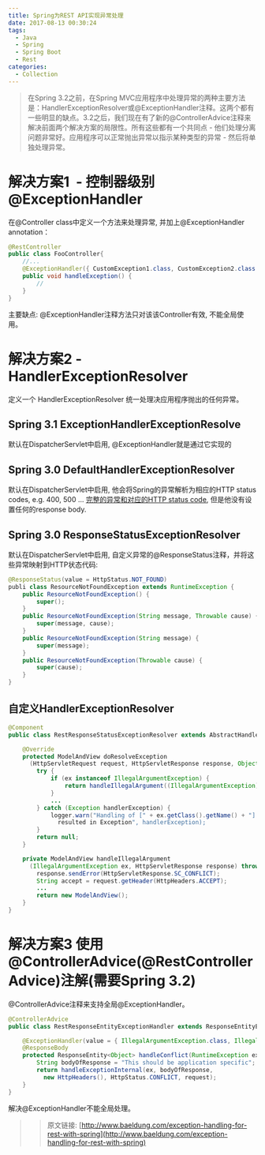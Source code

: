 ```yaml
---
title: Spring为REST API实现异常处理
date: 2017-08-13 00:30:24
tags:
  - Java
  - Spring
  - Spring Boot
  - Rest
categories:
  - Collection
---
```

> 在Spring 3.2之前，在Spring MVC应用程序中处理异常的两种主要方法是：HandlerExceptionResolver或@ExceptionHandler注释。这两个都有一些明显的缺点。3.2之后，我们现在有了新的@ControllerAdvice注释来解决前面两个解决方案的局限性。所有这些都有一个共同点 - 他们处理分离问题非常好。应用程序可以正常抛出异常以指示某种类型的异常 - 然后将单独处理异常。

# 解决方案1 ​​ - 控制器级别@ExceptionHandler

在@Controller class中定义一个方法来处理异常, 并加上@ExceptionHandler annotation：

```java
@RestController
public class FooController{
    //...
    @ExceptionHandler({ CustomException1.class, CustomException2.class })
    public void handleException() {
        //
    }
}
```

主要缺点: @ExceptionHandler注释方法只对该该Controller有效, 不能全局使用。

# 解决方案2 - HandlerExceptionResolver

定义一个  HandlerExceptionResolver 统一处理决应用程序抛出的任何异常。

## Spring 3.1 ExceptionHandlerExceptionResolve

默认在DispatcherServlet中启用, @ExceptionHandler就是通过它实现的

## Spring 3.0 DefaultHandlerExceptionResolver

默认在DispatcherServlet中启用, 他会将Spring的异常解析为相应的HTTP status codes, e.g. 400, 500 ...
[完整的异常和对应的HTTP status code](http://docs.spring.io/spring/docs/3.2.x/spring-framework-reference/html/mvc.html#mvc-ann-rest-spring-mvc-exceptions), 但是他没有设置任何的response body.

## Spring 3.0 ResponseStatusExceptionResolver

默认在DispatcherServlet中启用, 自定义异常的@ResponseStatus注释，并将这些异常映射到HTTP状态代码:

```java
@ResponseStatus(value = HttpStatus.NOT_FOUND)
publi class ResourceNotFoundException extends RuntimeException {
    public ResourceNotFoundException() {
        super();
    }
    public ResourceNotFoundException(String message, Throwable cause) {
        super(message, cause);
    }
    public ResourceNotFoundException(String message) {
        super(message);
    }
    public ResourceNotFoundException(Throwable cause) {
        super(cause);
    }
}
```

## 自定义HandlerExceptionResolver

```java
@Component
public class RestResponseStatusExceptionResolver extends AbstractHandlerExceptionResolver {

    @Override
    protected ModelAndView doResolveException
      (HttpServletRequest request, HttpServletResponse response, Object handler, Exception ex) {
        try {
            if (ex instanceof IllegalArgumentException) {
                return handleIllegalArgument((IllegalArgumentException) ex, response, handler);
            }
            ...
        } catch (Exception handlerException) {
            logger.warn("Handling of [" + ex.getClass().getName() + "] 
              resulted in Exception", handlerException);
        }
        return null;
    }

    private ModelAndView handleIllegalArgument
      (IllegalArgumentException ex, HttpServletResponse response) throws IOException {
        response.sendError(HttpServletResponse.SC_CONFLICT);
        String accept = request.getHeader(HttpHeaders.ACCEPT);
        ...
        return new ModelAndView();
    }
}
```

# 解决方案3 使用@ControllerAdvice(@RestControllerAdvice)注解(需要Spring 3.2)

@ControllerAdvice注释来支持全局@ExceptionHandler。

```java
@ControllerAdvice
public class RestResponseEntityExceptionHandler extends ResponseEntityExceptionHandler {

    @ExceptionHandler(value = { IllegalArgumentException.class, IllegalStateException.class })
    @ResponseBody
    protected ResponseEntity<Object> handleConflict(RuntimeException ex, WebRequest request) {
        String bodyOfResponse = "This should be application specific";
        return handleExceptionInternal(ex, bodyOfResponse, 
          new HttpHeaders(), HttpStatus.CONFLICT, request);
    }
}
```

解决@ExceptionHandler不能全局处理。

>> 原文链接: [http://www.baeldung.com/exception-handling-for-rest-with-spring](http://www.baeldung.com/exception-handling-for-rest-with-spring)